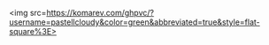 <img src=https://komarev.com/ghpvc/?username=pastellcloudy&color=green&abbreviated=true&style=flat-square%3E>
